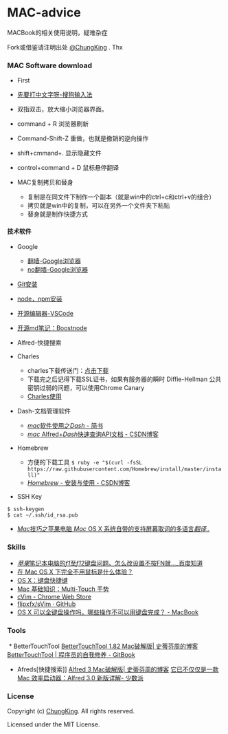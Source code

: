 # MAC-advice
MACBook的相关使用说明，疑难杂症

Fork或借鉴请注明出处 [@ChungKing](https://github.com/HuangCongQing) . Thx

### MAC Software download

* First
* [先要打中文字呀-搜狗输入法](https://pinyin.sogou.com/mac/)


* 双指双击，放大缩小浏览器界面。
* command + R 浏览器刷新
* Command-Shift-Z 重做，也就是撤销的逆向操作　
* shift+cmmand+. 显示隐藏文件
* control+command + D 鼠标悬停翻译 

* MAC复制拷贝和替身
    * 复制是在同文件下制作一个副本（就是win中的ctrl+c和ctrl+v的组合）
    * 拷贝就是win中的复制，可以在另外一个文件夹下粘贴
    * 替身就是制作快捷方式

#### 技术软件

* Google
    * [翻墙-Google浏览器](https://chrome.en.softonic.com/mac)
    * [no翻墙-Google浏览器](https://pan.baidu.com/s/1nu7yd1f?fid=848606660551080&errno=0&errmsg=Auth%20Login%20Sucess&&bduss=&ssnerror=0&traceid=)
* [Git安装](https://git-scm.com/download/mac)
* [node，npm安装](https://nodejs.org/dist/v8.11.3/)
* [开源编辑器-VSCode](https://code.visualstudio.com/)
* [开源md笔记：Boostnode](https://boostnote.io/)
* Alfred-快捷搜索
* Charles
    * charles下载传送门：[点击下载](https://www.charlesproxy.com/download/)
    * 下载完之后记得下载SSL证书，如果有服务器的瞬时 Diffie-Hellman 公共密钥过弱的问题，可以使用Chrome Canary
    * [Charles使用](https://www.jianshu.com/p/fb2bdde5b498)
* Dash-文档管理软件
  *  [*mac*软件使用之*Dash* - 简书](https://www.baidu.com/link?url=fuGgih89YEnl-TLh9fbgxgQeo2gYe6glS87cCmyAOQ6t7T-LVnLmyr_yBInzIW1b&wd=&eqid=9213c64600047795000000045b5826b6)
  *  [*mac* Alfred+*Dash*快速查询API文档 - CSDN博客](http://www.baidu.com/link?url=CE-i64nqA4kRC8ON_dTUdq0FJH67qsK2OKPgFOBFpGAgT38CJFjHdB4whpP4UZy8Ohhw_YFJhXniVYul9NJ-v8ucuPKmf9YZrd18h1qd5e3)

* Homebrew
    * 方便的下载工具 `$ ruby -e "$(curl -fsSL https://raw.githubusercontent.com/Homebrew/install/master/install)"`
    *  [*Homebrew* - 安装与使用 - CSDN博客](https://www.baidu.com/link?url=zwdE8T-TwZT43-jZK9D3Y5PCJzS5W4glNsg3Iaierxv3hL69C0fzeVPEpv5GmD0Kac7fqtlaVcy07hOh4nP2NHiHI2jFBCCpVMvAGy7ea2a&wd=&eqid=ecb8a8ee00000716000000045b582841)
* SSH Key

```
$ ssh-keygen 
$ cat ~/.ssh/id_rsa.pub
```



* [*Mac*技巧之苹果电脑 *Mac* OS X 系统自带的支持屏幕取词的多语言*翻译*..](https://www.baidu.com/link?url=EOfIKL2QVYEPefIywr1pJB_LViO_h6DUK5UKqv9_u-ySq1JRcDtB8XiOmse58LpAajF9Ltf8nTjM8q5MYbb8A2lDLckl292epPatPg7Zq0pzFieXqqpXxgpioUHc0hXY&wd=&eqid=f43d07d500031ee3000000045b5c4672)

### Skills

* [*苹果*笔记本电脑的*f1*至*f1*2键盘问题。怎么改设置不按FN就..._百度知道](https://www.baidu.com/link?url=kQicDM-rEN-KaTmJ-atJ6VLU0PX_tU2kVPMDM5sRo5JDLURseaZzVAblYRpaF58IDFbOrhE9p4olo2pc-C6X1_&wd=&eqid=a754648e00067133000000045b5c675e)
* [在 Mac OS X 下完全不用鼠标是什么体验？](https://www.zhihu.com/question/30244059) 
* [OS X：键盘快捷键](https://link.zhihu.com/?target=https%3A//support.apple.com/zh-cn/HT201236)
* [Mac 基础知识：Multi-Touch 手势](https://link.zhihu.com/?target=https%3A//support.apple.com/zh-cn/HT4721)
* [cVim - Chrome Web Store](https://link.zhihu.com/?target=https%3A//chrome.google.com/webstore/detail/cvim/ihlenndgcmojhcghmfjfneahoeklbjjh%3Fhl%3Den)
* [flipxfx/sVim · GitHub](https://link.zhihu.com/?target=https%3A//github.com/flipxfx/sVim)
*  [OS X 可以全键盘操作吗，哪些操作不可以用键盘完成？ - MacBook](http://www.zhihu.com/question/24317772)

###  Tools

 * BetterTouchTool
 [BetterTouchTool 1.82 Mac破解版| 史蒂芬周的博客](http://www.sdifen.com/bettertouchtool186.html)
[BetterTouchTool | 程序员的自我修养 - GitBook](https://leohxj.gitbooks.io/a-programmer-prepares/software/mac/softwares/bettertouchtool.html)

*  Afreds[快捷搜索]]
 [Alfred 3 Mac破解版| 史蒂芬周的博客](http://www.sdifen.com/alfred3.html)
 [它已不仅仅是一款Mac 效率启动器：Alfred 3.0 新版详解- 少数派](https://sspai.com/post/34468)

### License

Copyright (c) [ChungKing](https://github.com/HuangCongQing). All rights reserved.

Licensed under the MIT License.